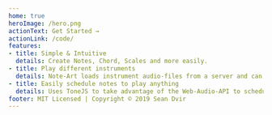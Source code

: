 ```yaml
---
home: true
heroImage: /hero.png
actionText: Get Started →
actionLink: /code/
features:
- title: Simple & Intuitive
  details: Create Notes, Chord, Scales and more easily.
- title: Play different instruments
  details: Note-Art loads instrument audio-files from a server and can play any note, currently supports only piano.
- title: Easily schedule notes to play anything
  details: Uses ToneJS to take advantage of the Web-Audio-API to schedule perfectly without delays.
footer: MIT Licensed | Copyright © 2019 Sean Dvir
---
```

